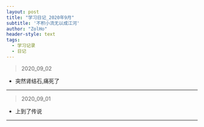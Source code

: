 ```yaml
---
layout: post
title: "学习日记_2020年9月"
subtitle: '不积小流无以成江河'
author: "ZolHo"
header-style: text
tags:
  - 学习记录
  - 日记
---
```


> 2020_09_02

- 突然肾结石,痛死了

---

> 2020_09_01

- 上到了传说

---
